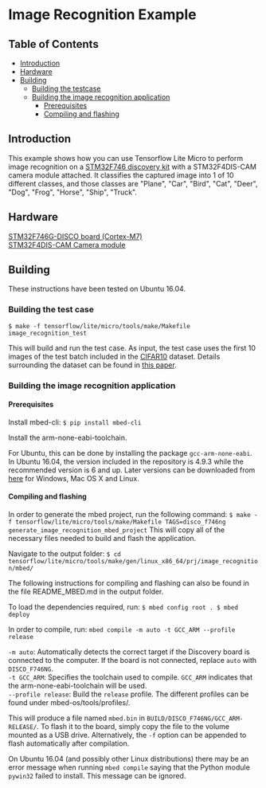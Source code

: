 # Image Recognition Example

## Table of Contents

-   [Introduction](#introduction)
-   [Hardware](#hardware)
-   [Building](#building)
    -   [Building the testcase](#building-the-testcase)
    -   [Building the image recognition application](#building-the-image-recognition-application)
        -   [Prerequisites](#prerequisites)
        -   [Compiling and flashing](#compiling-and-flashing)

## Introduction

This example shows how you can use Tensorflow Lite Micro to perform image
recognition on a
[STM32F746 discovery kit](https://www.st.com/en/evaluation-tools/32f746gdiscovery.html)
with a STM32F4DIS-CAM camera module attached. It classifies the captured image
into 1 of 10 different classes, and those classes are "Plane", "Car", "Bird",
"Cat", "Deer", "Dog", "Frog", "Horse", "Ship", "Truck".

## Hardware

[STM32F746G-DISCO board (Cortex-M7)](https://www.st.com/en/evaluation-tools/32f746gdiscovery.html)
\
[STM32F4DIS-CAM Camera module](https://www.element14.com/community/docs/DOC-67585?ICID=knode-STM32F4-cameramore)

## Building

These instructions have been tested on Ubuntu 16.04.

### Building the test case

```
$ make -f tensorflow/lite/micro/tools/make/Makefile image_recognition_test
```

This will build and run the test case. As input, the test case uses the first 10
images of the test batch included in the
[CIFAR10](https://www.cs.toronto.edu/~kriz/cifar.html) dataset. Details
surrounding the dataset can be found in
[this paper](https://www.cs.toronto.edu/~kriz/learning-features-2009-TR.pdf).

### Building the image recognition application

#### Prerequisites

Install mbed-cli: `$ pip install mbed-cli`

Install the arm-none-eabi-toolchain.

For Ubuntu, this can be done by installing the package `gcc-arm-none-eabi`. In
Ubuntu 16.04, the version included in the repository is 4.9.3 while the
recommended version is 6 and up. Later versions can be downloaded from
[here](https://developer.arm.com/tools-and-software/open-source-software/developer-tools/gnu-toolchain/gnu-rm/downloads)
for Windows, Mac OS X and Linux.

#### Compiling and flashing

In order to generate the mbed project, run the following command: `$ make -f
tensorflow/lite/micro/tools/make/Makefile TAGS=disco_f746ng
generate_image_recognition_mbed_project` This will copy all of the necessary
files needed to build and flash the application.

Navigate to the output folder: `$ cd
tensorflow/lite/micro/tools/make/gen/linux_x86_64/prj/image_recognition/mbed/`

The following instructions for compiling and flashing can also be found in the
file README_MBED.md in the output folder.

To load the dependencies required, run: `$ mbed config root . $ mbed deploy`

In order to compile, run: `mbed compile -m auto -t GCC_ARM --profile release`

`-m auto`: Automatically detects the correct target if the Discovery board is
connected to the computer. If the board is not connected, replace `auto` with
`DISCO_F746NG`. \
`-t GCC_ARM`: Specifies the toolchain used to compile. `GCC_ARM` indicates that
the arm-none-eabi-toolchain will be used. \
`--profile release`: Build the `release` profile. The different profiles can be
found under mbed-os/tools/profiles/.

This will produce a file named `mbed.bin` in
`BUILD/DISCO_F746NG/GCC_ARM-RELEASE/`. To flash it to the board, simply copy the
file to the volume mounted as a USB drive. Alternatively, the `-f` option can be
appended to flash automatically after compilation.

On Ubuntu 16.04 (and possibly other Linux distributions) there may be an error
message when running `mbed compile` saying that the Python module `pywin32`
failed to install. This message can be ignored.

